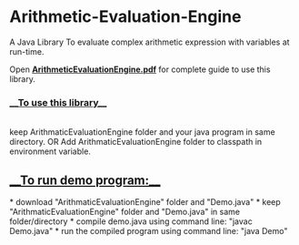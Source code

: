 # Arithmetic-Evaluation-Engine
A Java Library To evaluate complex arithmetic expression with variables at run-time.

Open [__ArithmeticEvaluationEngine.pdf__](https://github.com/VarunKhambhata/Arithmetic-Evaluation-Engine/blob/main/ArithmeticEvaluationEngine%20package.pdf) for complete guide to use this library.

<h3><u>__To use this library__</u></h3></br>
  keep ArithmaticEvaluationEngine folder and your java program in same directory.
  OR
  Add ArithmaticEvaluationEngine folder to classpath in environment variable.


<h2><u>__To run demo program:__</u></h2>
* download "ArithmaticEvaluationEngine" folder and "Demo.java"
* keep "ArithmaticEvaluationEngine" folder and "Demo.java" in same folder/directory
* compile demo.java using command line: "javac Demo.java"
* run the compiled program using command line: "java Demo"
